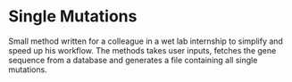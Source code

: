 # Single Mutations
Small method written for a colleague in a wet lab internship to simplify and speed up his workflow.
The methods takes user inputs, fetches the gene sequence from a database and generates a file containing all single mutations.

